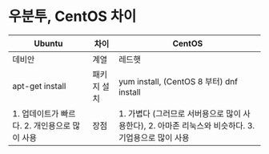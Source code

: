 # 우분투, CentOS 차이

| Ubuntu                                        | 차이        | CentOS                                                                                              |
| --------------------------------------------- | ----------- | --------------------------------------------------------------------------------------------------- |
| 데비안                                        | 계열        | 레드햇                                                                                              |
| apt-get install                               | 패키지 설치 | yum install, (CentOS 8 부터) dnf install                                                            |
| 1. 업데이트가 빠르다. 2. 개인용으로 많이 사용 | 장점        | 1. 가볍다 (그러므로 서버용으로 많이 사용한다), 2. 아마존 리눅스와 비슷하다. 3. 기업용으로 많이 사용 |
